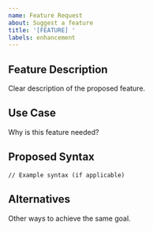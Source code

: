 ```yaml
---
name: Feature Request
about: Suggest a feature
title: '[FEATURE] '
labels: enhancement
---
```


## Feature Description

Clear description of the proposed feature.

## Use Case

Why is this feature needed?

## Proposed Syntax

```xypher
// Example syntax (if applicable)
```

## Alternatives

Other ways to achieve the same goal.

